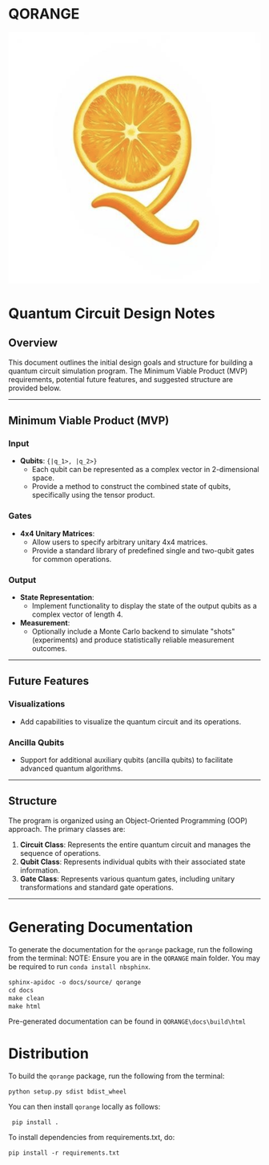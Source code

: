 # QORANGE

![screenshot](qorange_logo.png)
# Quantum Circuit Design Notes

## Overview
This document outlines the initial design goals and structure for building a quantum circuit simulation program. The Minimum Viable Product (MVP) requirements, potential future features, and suggested structure are provided below.

---

## Minimum Viable Product (MVP)

### Input
- **Qubits**: `{|q_1>, |q_2>}`
  - Each qubit can be represented as a complex vector in 2-dimensional space.
  - Provide a method to construct the combined state of qubits, specifically using the tensor product.

### Gates
- **4x4 Unitary Matrices**:
  - Allow users to specify arbitrary unitary 4x4 matrices.
  - Provide a standard library of predefined single and two-qubit gates for common operations.

### Output
- **State Representation**:
  - Implement functionality to display the state of the output qubits as a complex vector of length 4.
- **Measurement**:
  - Optionally include a Monte Carlo backend to simulate "shots" (experiments) and produce statistically reliable measurement outcomes.

---

## Future Features

### Visualizations
- Add capabilities to visualize the quantum circuit and its operations.

### Ancilla Qubits
- Support for additional auxiliary qubits (ancilla qubits) to facilitate advanced quantum algorithms.

---

## Structure

The program is organized using an Object-Oriented Programming (OOP) approach. The primary classes are:

1. **Circuit Class**: Represents the entire quantum circuit and manages the sequence of operations.
2. **Qubit Class**: Represents individual qubits with their associated state information.
3. **Gate Class**: Represents various quantum gates, including unitary transformations and standard gate operations.

--- 
# Generating Documentation

To generate the documentation for the `qorange` package, run the following from the terminal:
NOTE: Ensure you are in the `QORANGE` main folder. You may be required to run `conda install nbsphinx`.
```
sphinx-apidoc -o docs/source/ qorange
cd docs
make clean
make html
```
Pre-generated documentation can be found in `QORANGE\docs\build\html`

# Distribution

To build the `qorange` package, run the following from the terminal:

```
python setup.py sdist bdist_wheel
```

You can then install `qorange` locally as follows:

```
 pip install . 
```

To install dependencies from requirements.txt, do:

```
pip install -r requirements.txt
```
